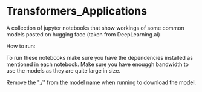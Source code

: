 # Transformers_Applications
A collection of jupyter notebooks that show workings of some common models posted on hugging face (taken from DeepLearning.ai)

How to run:

To run these notebooks make sure you have the dependencies installed as mentioned in each notebook. Make sure you have enouggh bandwidth to use the models as they are quite large in size. 

Remove the "./" from the model name when running to download the model.
